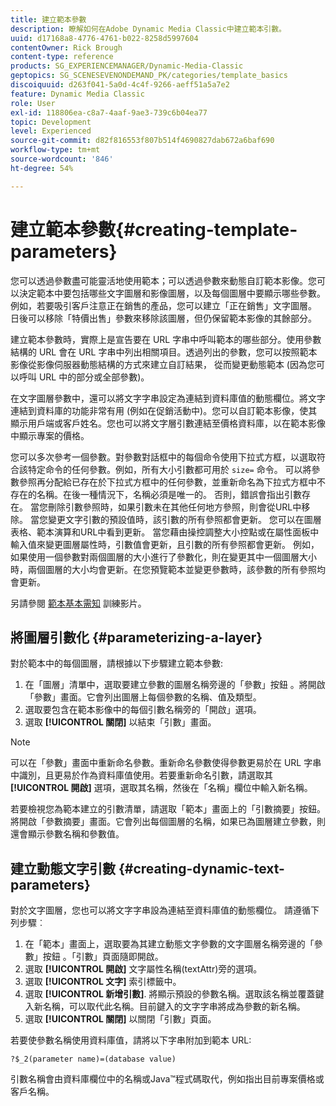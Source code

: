 ```yaml
---
title: 建立範本參數
description: 瞭解如何在Adobe Dynamic Media Classic中建立範本引數。
uuid: d17168a8-4776-4761-b022-8258d5997604
contentOwner: Rick Brough
content-type: reference
products: SG_EXPERIENCEMANAGER/Dynamic-Media-Classic
geptopics: SG_SCENESEVENONDEMAND_PK/categories/template_basics
discoiquuid: d263f041-5a0d-4c4f-9266-aeff51a5a7e2
feature: Dynamic Media Classic
role: User
exl-id: 118806ea-c8a7-4aaf-9ae3-739c6b04ea77
topic: Development
level: Experienced
source-git-commit: d82f816553f807b514f4690827dab672a6baf690
workflow-type: tm+mt
source-wordcount: '846'
ht-degree: 54%

---
```


# 建立範本參數{#creating-template-parameters}

您可以透過參數盡可能靈活地使用範本；可以透過參數來動態自訂範本影像。您可以決定範本中要包括哪些文字圖層和影像圖層，以及每個圖層中要顯示哪些參數。例如，若要吸引客戶注意正在銷售的產品，您可以建立「正在銷售」文字圖層。 日後可以移除「特價出售」參數來移除該圖層，但仍保留範本影像的其餘部分。

建立範本參數時，實際上是宣告要在 URL 字串中呼叫範本的哪些部分。使用參數結構的 URL 會在 URL 字串中列出相關項目。透過列出的參數，您可以按照範本影像從影像伺服器動態結構的方式來建立自訂結果， 從而變更動態範本 (因為您可以呼叫 URL 中的部分或全部參數)。

在文字圖層參數中，還可以將文字字串設定為連結到資料庫值的動態欄位。將文字連結到資料庫的功能非常有用 (例如在促銷活動中)。您可以自訂範本影像，使其顯示用戶端或客戶姓名。您也可以將文字層引數連結至價格資料庫，以在範本影像中顯示專案的價格。

您可以多次參考一個參數。對參數對話框中的每個命令使用下拉式方框，以選取符合該特定命令的任何參數。例如，所有大小引數都可用於 `size=` 命令。 可以將參數參照再分配給已存在於下拉式方框中的任何參數，並重新命名為下拉式方框中不存在的名稱。在後一種情況下，名稱必須是唯一的。 否則，錯誤會指出引數存在。 當您刪除引數參照時，如果引數未在其他任何地方參照，則會從URL中移除。 當您變更文字引數的預設值時，該引數的所有參照都會更新。 您可以在圖層表格、範本演算和URL中看到更新。 當您藉由操控調整大小控點或在屬性面板中輸入值來變更圖層屬性時，引數值會更新，且引數的所有參照都會更新。 例如，如果使用一個參數對兩個圖層的大小進行了參數化，則在變更其中一個圖層大小時，兩個圖層的大小均會更新。在您預覽範本並變更參數時，該參數的所有參照均會更新。

另請參閱 [範本基本需知](https://s7d5.scene7.com/s7viewers/html5/VideoViewer.html?videoserverurl=https://s7d5.scene7.com/is/content/&amp;emailurl=https://s7d5.scene7.com/s7/emailFriend&amp;serverUrl=https://s7d5.scene7.com/is/image/&amp;config=Scene7SharedAssets/Universal_HTML5_Video&amp;contenturl=https://s7d5.scene7.com/skins/&amp;asset=S7tutorials/553_Template%20Basics_converted%20renamed_Dynamic%20Banners-AVS) 訓練影片。

## 將圖層引數化 {#parameterizing-a-layer}

對於範本中的每個圖層，請根據以下步驟建立範本參數:

1. 在「圖層」清單中，選取要建立參數的圖層名稱旁邊的「參數」按鈕 。將開啟「參數」畫面。它會列出圖層上每個參數的名稱、值及類型。
1. 選取要包含在範本影像中的每個引數名稱旁的「開啟」選項。
1. 選取 **[!UICONTROL 關閉]** 以結束「引數」畫面。

>[!NOTE]
>
>可以在「參數」畫面中重新命名參數。重新命名參數使得參數更易於在 URL 字串中識別，且更易於作為資料庫值使用。若要重新命名引數，請選取其 **[!UICONTROL 開啟]** 選項，選取其名稱，然後在「名稱」欄位中輸入新名稱。

若要檢視您為範本建立的引數清單，請選取「範本」畫面上的「引數摘要」按鈕。 將開啟「參數摘要」畫面。它會列出每個圖層的名稱，如果已為圖層建立參數，則還會顯示參數名稱和參數值。

## 建立動態文字引數 {#creating-dynamic-text-parameters}

對於文字圖層，您也可以將文字字串設為連結至資料庫值的動態欄位。 請遵循下列步驟︰

1. 在「範本」畫面上，選取要為其建立動態文字參數的文字圖層名稱旁邊的「參數」按鈕 。「引數」頁面隨即開啟。
1. 選取 **[!UICONTROL 開啟]** 文字屬性名稱(textAttr)旁的選項。
1. 選取 **[!UICONTROL 文字]** 索引標籤中。
1. 選取 **[!UICONTROL 新增引數]**. 將顯示預設的參數名稱。選取該名稱並覆蓋鍵入新名稱，可以取代此名稱。目前鍵入的文字字串將成為參數的新名稱。
1. 選取 **[!UICONTROL 關閉]** 以關閉「引數」頁面。

若要使參數名稱使用資料庫值，請將以下字串附加到範本 URL:

```as3
?$_2(parameter name)=(database value)
```

引數名稱會由資料庫欄位中的名稱或Java™程式碼取代，例如指出目前專案價格或客戶名稱。
